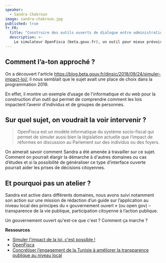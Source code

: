 ```yaml
---
speaker:
  - Sandra Chakroun
image: sandra-chakroun.jpg
published: true
fr_FR:
  title: "Construire des outils ouverts de dialogue entre administration et société civile"
  description: >-
    Le simulateur OpenFisca (beta.gouv.fr), un outil pour mieux prévoir l’impact des lois sur le volet social et fiscal de nos vies.
---
```


## Comment l’a-ton approché ?

On a découvert l'article https://blog.beta.gouv.fr/dinsic/2018/09/24/simuler-impact-loi/, il nous semblait que le sujet avait une place de choix dans la programmation 2019.

En effet, il montre un exemple d’usage de l'informatique et du web pour la construction d’un outil qui permet de comprendre comment les lois impactent l’avenir d'individus et de groupes de personnes.

## Sur quel sujet, on voudrait la voir intervenir ?

> OpenFisca est un modèle informatique du système socio-fiscal qui permet de simuler aussi bien la législation actuelle que l‘impact de réformes en discussion au Parlement sur des individus ou des foyers.

On aimerait savoir comment Sandra a été amenée à travailler sur ce sujet. Comment on pourrait élargir la démarche à d'autres domaines ou cas d’études et si la possibilité de généraliser ce type d’interface ouverte pourrait aider les prises de décisions citoyennes.

## Et pourquoi pas un atelier ?

Sandra est active dans différents domaines, nous avons suivi notamment son action sur une mission de rédaction d’un guide sur l’application au niveau local des principes du « gouvernement ouvert » (ou open gov) – transparence de la vie publique, participation citoyenne à l’action publique.

Un gouvernement ouvert qu'est-ce que c'est ? Comment ça marche ?

**Ressources**
  * [Simuler l'impact de la loi, c'est possible !](https://blog.beta.gouv.fr/dinsic/2018/09/24/simuler-impact-loi/)
  * [OpenFisca](https://fr.openfisca.org/)
  * [Concrétiser l’engagement de la Tunisie à améliorer la transparence publique au niveau local](https://www.expertisefrance.fr/actualite?id=721053)
